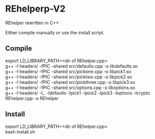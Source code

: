 # REhelperp-V2
REhelper rewritten in C++

Either compile manually or use the install script.

## Compile
export LD_LIBRARY_PATH=\<dir of REhelper.cpp\> <br />
g++ -I headers/ -fPIC -shared src/defaults.cpp -o libdefaults.so <br />
g++ -I headers/ -fPIC -shared src/pickone.cpp -o libpick1.so <br />
g++ -I headers/ -fPIC -shared src/picktwo.cpp -o libpick2.so <br />
g++ -I headers/ -fPIC -shared src/pickthree.cpp -o libpick3.so <br />
g++ -I headers/ -fPIC -shared src/options.cpp -o liboptions.so <br />
g++ -I headers/ -L. -ldefaults -lpick1 -lpick2 -lpick3 -loptions -lcrypto REhelper.cpp -o REhelper

## Install
export LD_LIBRARY_PATH=\<dir of REhelper.cpp\> <br />
bash install.sh
